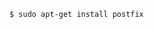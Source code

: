 <!-- layout:code post: 1960-09-24-smtp-installation_installing-postfix -->

```
$ sudo apt-get install postfix
```
